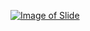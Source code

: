 [![Image of Slide](http://image.slidesharecdn.com/pointer-160323210326/95/pointers-1-638.jpg?cb=1458767097)](http://www.ashimlamichhane.com.np/2016/08/unit-8-pointers/)
